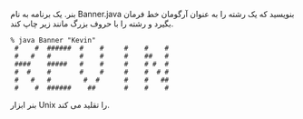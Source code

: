 بنر. یک برنامه به نام Banner.java بنویسید که یک رشته را به عنوان آرگومان خط فرمان بگیرد و رشته را با حروف بزرگ مانند زیر چاپ کند.
````
% java Banner "Kevin"
 #    #  ######  #    #     #    #    #
 #   #   #       #    #     #    ##   #
 ####    #####   #    #     #    # #  #
 #  #    #       #    #     #    #  # #
 #   #   #        #  #      #    #   ##
 #    #  ######    ##       #    #    #
 ````
 بنر ابزار Unix را تقلید می کند.
